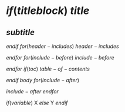 $if(titleblock)$
$title$
=======

$subtitle$
---------

$endif$
$for(header-includes)$
$header-includes$

$endfor$
$for(include-before)$
$include-before$

$endfor$
$if(toc)$
$table-of-contents$

$endif$
$body$
$for(include-after)$

$include-after$
$endfor$

$if(variable)$
X
$else$
Y
$endif$
